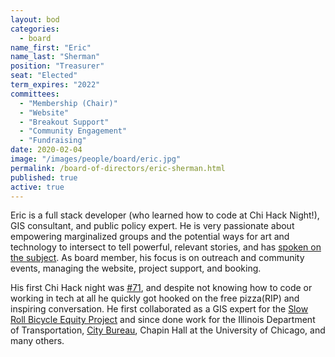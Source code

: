 ```yaml
---
layout: bod
categories: 
  - board
name_first: "Eric"
name_last: "Sherman"
position: "Treasurer"
seat: "Elected"
term_expires: "2022"
committees:
  - "Membership (Chair)"
  - "Website"
  - "Breakout Support"
  - "Community Engagement"
  - "Fundraising"
date: 2020-02-04
image: "/images/people/board/eric.jpg"
permalink: /board-of-directors/eric-sherman.html
published: true
active: true
---
```


Eric is a full stack developer (who learned how to code at Chi Hack Night!), GIS consultant, and public policy expert. He is very passionate about empowering marginalized groups and the potential ways for art and technology to intersect to tell powerful, relevant stories, and has [spoken on the subject]([https://youtu.be/ppf4K9fbVTA](https://youtu.be/ppf4K9fbVTA)). As board member, his focus is on outreach and community events, managing the website, project support, and booking. 

His first Chi Hack night was [#71](https://chihacknight.org/events/2013/08/27/data-science-for-social-good.html), and despite not knowing how to code or working in tech at all he quickly got hooked on the free pizza(RIP) and inspiring conversation. He first collaborated as a GIS expert for the [Slow Roll Bicycle Equity Project](https://chihacknight.org/events/2015/06/09/the-return-of-slow-roll-chicago.html) and since done work for the Illinois Department of Transportation, [City Bureau](https://drive.google.com/file/d/0B2HT4EU90th2WU1SUGpOQ3E5ejg/view), Chapin Hall at the University of Chicago, and many others. 